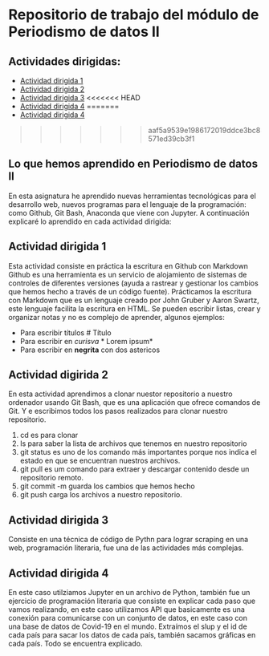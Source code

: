 # Repositorio de trabajo del módulo de Periodismo de datos II

## Actividades dirigidas: 

 
- [Actividad dirigida 1](ad1.md)
- [Actividad dirigida 2](ad2.md) 
- [Actividad dirigida 3](ad3.md)
<<<<<<< HEAD
- [Actividad dirigida 4](ad4.md)
=======
- [Actividad dirigida 4]()
>>>>>>> aaf5a9539e1986172019ddce3bc8571ed39cb3f1


## Lo que hemos aprendido en Periodismo de datos ll

En esta asignatura he aprendido nuevas herramientas tecnológicas para el
desarrollo web, nuevos programas para el lenguaje de la programación: como 
Github, Git Bash, Anaconda que viene con Jupyter.
A continuación explicaré lo aprendido en cada actividad dirigida:

## Actividad dirigida 1
Esta actividad consiste en práctica la escritura en Github con Markdown
Github es una herramienta es un servicio de alojamiento de sistemas de 
controles de diferentes versiones (ayuda a rastrear y gestionar los cambios
que hemos hecho a través de un código fuente).
Prácticamos la escritura con Markdown que es un lenguaje creado por
John Gruber y Aaron Swartz, este lenguaje facilita la escritura en HTML.
Se pueden escribir listas, crear y organizar notas y no es complejo
de aprender, algunos ejemplos:
- Para escribir títulos # Título 
- Para escribir en *curisva* * Lorem ipsum* 
- Para escribir en **negrita**  con dos astericos 


## Actividad digirida 2
En esta actividad aprendimos a clonar nuestor repositorio a nuestro ordenador
usando Git Bash, que es una aplicación que ofrece comandos de Git.
Y e escribimos todos los pasos realizados para clonar nuestro repositorio.
1. cd es para clonar 
2. ls para saber la lista de archivos que tenemos en nuestro repositorio
3. git status es uno de los comando más importantes porque nos indica
el estado en que se encuentran nuestros archivos. 
4. git pull es um comando para extraer y descargar contenido desde 
un repositorio remoto.
5. git commit -m guarda los cambios que hemos hecho
6. git push carga los archivos a nuestro repositorio. 

## Actividad dirigida 3 
Consiste en una técnica de código de Pythn para lograr scraping en una web,
programación literaria, fue una de las actividades más complejas.

## Actividad dirigida 4
En este caso utilziamos Jupyter en un archivo de Python, también fue un
ejercicio de programación literaria que consiste en explicar cada paso que 
vamos realizando, en este caso utilizamos API que basicamente es una
conexión para comunicarse con un conjunto de datos, en este caso con una base
de datos de Covid-19 en el mundo.
Extraímos el slup y el id de cada país para sacar los datos de cada país,
también sacamos gráficas en cada país. Todo se encuentra explicado. 

